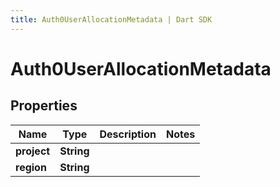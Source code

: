 ```yaml
---
title: Auth0UserAllocationMetadata | Dart SDK
---
```


# Auth0UserAllocationMetadata

## Properties
Name | Type | Description | Notes
------------ | ------------- | ------------- | -------------
**project** | **String** |  | 
**region** | **String** |  | 


